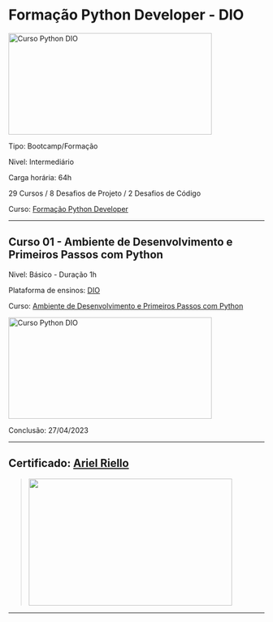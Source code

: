 # **Formação Python Developer - DIO**

<img src="https://hermes.dio.me/tracks/cover/ac0e208f-9ab9-471d-84ae-0107cfd2156a.png" alt="Curso Python DIO" width="400" height="200">

Tipo: Bootcamp/Formação

Nivel: Intermediário

Carga horária: 64h

29 Cursos / 8 Desafios de Projeto / 2 Desafios de Código

Curso: [Formação Python Developer](https://web.dio.me/track/formacao-python-developer)

---

## **Curso 01 - Ambiente de Desenvolvimento e Primeiros Passos com Python**

Nivel: Básico - Duração 1h

Plataforma de ensinos: [DIO](www.dio.me)

Curso: [Ambiente de Desenvolvimento e Primeiros Passos com Python](https://web.dio.me/course/ambiente-de-desenvolvimento-e-primeiros-passos-com-python/learning/1ecc1827-27d0-4395-8bd2-7738e44ae5b3)

<img src="https://hermes.dio.me/courses/cover/b85cb414-1694-45ee-8a52-c43c1ba0b6b9_cover.png" alt="Curso Python DIO" width="400" height="200">


Conclusão: 27/04/2023

---
## Certificado: [Ariel Riello](https://www.dio.me/certificate/277C5A41/share)
>
><img src="https://hermes.digitalinnovation.one/certificates/cover/277C5A41.jpg" width="400" height="250">
---